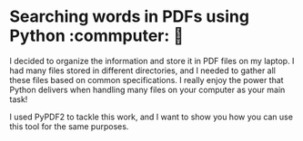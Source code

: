 # Searching words in PDFs using Python :commputer: :file_folder:
I decided to organize the information and store it in PDF files on my laptop. I had many files stored in different directories,
and I needed to gather all these files based on common specifications. I really enjoy the power that Python delivers when handling
many files on your computer as your main task!

I used PyPDF2 to tackle this work, and I want to show you how you can use this tool for the same purposes.
